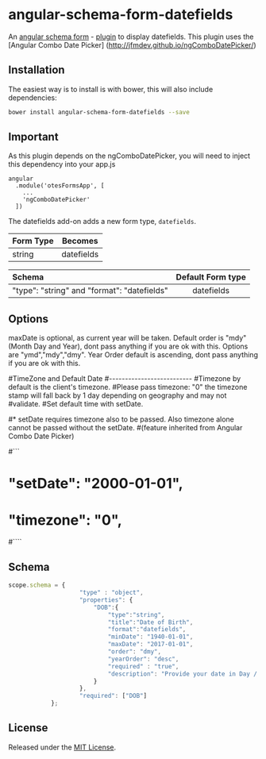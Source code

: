 # angular-schema-form-datefields
An [angular schema form](https://github.com/json-schema-form/angular-schema-form) - [plugin](https://github.com/json-schema-form/angular-schema-form/blob/development/docs/extending.md) to display datefields. This plugin uses the [Angular Combo Date Picker] (http://jfmdev.github.io/ngComboDatePicker/)

Installation
------------

The easiest way is to install is with bower, this will also include dependencies:

```bash
bower install angular-schema-form-datefields --save
```
Important
---------
As this plugin depends on the ngComboDatePicker, you will need to inject this dependency into your app.js

```
angular
  .module('otesFormsApp', [
    ...
    'ngComboDatePicker'
  ])

```


The datefields add-on adds a new form type, `datefields`.

|   Form Type    |       Becomes       |
|:---------------|:-------------------:|
|   string       |  datefields         | 


| Schema             |   Default Form type  |
|:-------------------|:------------:|
| "type": "string" and "format": "datefields"   |   datefields   |

Options
-----------------
maxDate is optional, as current year will be taken. 
Default order is "mdy" (Month Day and Year), dont pass anything if you are ok with this. Options are "ymd","mdy","dmy".
Year Order default is ascending, dont pass anything if you are ok with this.

#TimeZone and Default Date
#--------------------------
#Timezone by default is the client's timezone. 
#Please pass timezone: "0" the timezone stamp will fall back by 1 day depending on geography and may not #validate.
#Set default time with setDate.

#* setDate requires timezone also to be passed. Also timezone alone cannot be passed without the setDate.
#(feature inherited from Angular Combo Date Picker) 

#```
#                            "setDate": "2000-01-01",
#                            "timezone": "0",
#````

Schema 
----------

```javascript
scope.schema = {
                    "type" : "object",
                    "properties": {
                        "DOB":{
                            "type":"string",
                            "title":"Date of Birth",
                            "format":"datefields",
                            "minDate": "1940-01-01",
                            "maxDate": "2017-01-01",
                            "order": "dmy",
                            "yearOrder": "desc",
                            "required" : "true",
                            "description": "Provide your date in Day / Month / Year format"
                        }
                    },
                    "required": ["DOB"]
            };
```


## License
Released under the [MIT License](http://www.opensource.org/licenses/MIT).
